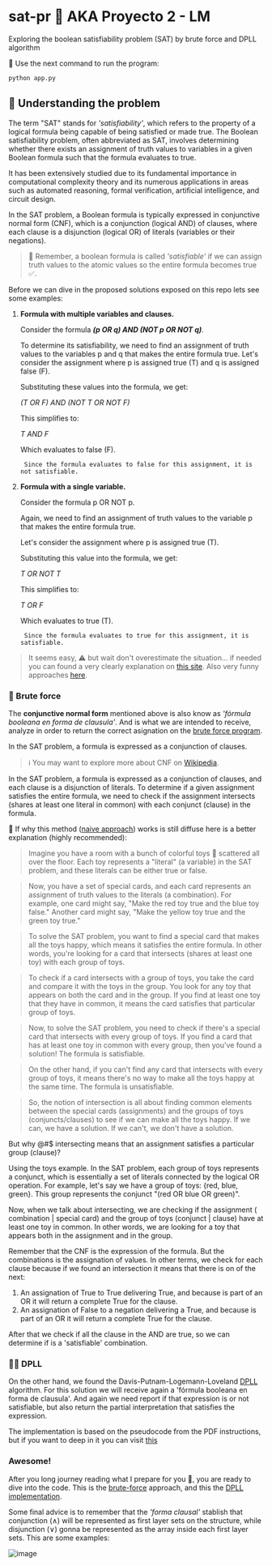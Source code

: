 # sat-pr 👾 AKA Proyecto 2 - LM

Exploring the boolean satisfiability problem (SAT) by brute force and DPLL algorithm

🚀 Use the next command to run the program:
```bash
python app.py
```

## 🧐 Understanding the problem

The term "SAT" stands for *'satisfiability'*, which refers to the property of a logical formula being capable of being satisfied or made true. The Boolean satisfiability problem, often abbreviated as SAT, involves determining whether there exists an assignment of truth values to variables in a given Boolean formula such that the formula evaluates to true. 

It has been extensively studied due to its fundamental importance in computational complexity theory and its numerous applications in areas such as automated reasoning, formal verification, artificial intelligence, and circuit design.

In the SAT problem, a Boolean formula is typically expressed in conjunctive normal form (CNF), which is a conjunction (logical AND) of clauses, where each clause is a disjunction (logical OR) of literals (variables or their negations).

> 🧠 Remember, a boolean formula is called *'satisfiable'* if we can assign truth values to the atomic values so the entire formula becomes true ✅.

Before we can dive in the proposed solutions exposed on this repo lets see some examples:

1. **Formula with multiple variables and clauses.**

    Consider the formula ***(p OR q) AND (NOT p OR NOT q)***.
    
    To determine its satisfiability, we need to find an assignment of truth values to the variables p and q that makes the entire formula true. Let's consider the assignment where p is assigned true (T) and q is assigned false (F).

    Substituting these values into the formula, we get:
    
    *(T OR F) AND (NOT T OR NOT F)*

    This simplifies to:

    *T AND F*

    Which evaluates to false (F).

        Since the formula evaluates to false for this assignment, it is not satisfiable.

2. **Formula with a single variable.**

    Consider the formula p OR NOT p. 
    
    Again, we need to find an assignment of truth values to the variable p that makes the entire formula true.

    Let's consider the assignment where p is assigned true (T).

    Substituting this value into the formula, we get:

    *T OR NOT T*

    This simplifies to:

    *T OR F*

    Which evaluates to true (T).

        Since the formula evaluates to true for this assignment, it is satisfiable.

> It seems easy, ⚠️ but wait don't overestimate the situation... if needed you can found a very clearly explanation on [this site](https://davefernig.com/2018/05/07/solving-sat-in-python/). Also very funny approaches [here](https://math.stackexchange.com/questions/86210/what-is-the-3-sat-problem).

### 🦾 Brute force

The **conjunctive normal form** mentioned above is also know as *'fórmula booleana en forma de clausula'*. And is what we are intended to receive, analyze in order to return the correct asignation on the [brute force program](./brute-force/).  

In the SAT problem, a formula is expressed as a conjunction of clauses.

> ℹ️ You may want to explore more about CNF on [Wikipedia](https://es.wikipedia.org/wiki/Forma_normal_conjuntiva).

In the SAT problem, a formula is expressed as a conjunction of clauses, and each clause is a disjunction of literals. To determine if a given assignment satisfies the entire formula, we need to check if the assignment intersects (shares at least one literal in common) with each conjunct (clause) in the formula.

🛑 If why this method ([naive approach](https://www.cs.rice.edu/~vardi/comp409/lec9.pdf)) works is still diffuse here is a better explanation (highly recommended):

> Imagine you have a room with a bunch of colorful toys 🧸 scattered all over the floor. Each toy represents a "literal" (a variable) in the SAT problem, and these literals can be either true or false.

> Now, you have a set of special cards, and each card represents an assignment of truth values to the literals (a combination). For example, one card might say, "Make the red toy true and the blue toy false." Another card might say, "Make the yellow toy true and the green toy true."

> To solve the SAT problem, you want to find a special card that makes all the toys happy, which means it satisfies the entire formula. In other words, you're looking for a card that intersects (shares at least one toy) with each group of toys.

> To check if a card intersects with a group of toys, you take the card and compare it with the toys in the group. You look for any toy that appears on both the card and in the group. If you find at least one toy that they have in common, it means the card satisfies that particular group of toys.

> Now, to solve the SAT problem, you need to check if there's a special card that intersects with every group of toys. If you find a card that has at least one toy in common with every group, then you've found a solution! The formula is satisfiable.

> On the other hand, if you can't find any card that intersects with every group of toys, it means there's no way to make all the toys happy at the same time. The formula is unsatisfiable.

> So, the notion of intersection is all about finding common elements between the special cards (assignments) and the groups of toys (conjuncts/clauses) to see if we can make all the toys happy. If we can, we have a solution. If we can't, we don't have a solution.

But why @#$ intersecting means that an assignment satisfies a particular group (clause)? 

Using the toys example. In the SAT problem, each group of toys represents a conjunct, which is essentially a set of literals connected by the logical OR operation. For example, let's say we have a group of toys: {red, blue, green}. This group represents the conjunct "(red OR blue OR green)".

Now, when we talk about intersecting, we are checking if the assignment ( combination | special card) and the group of toys (conjunct | clause) have at least one toy in common. In other words, we are looking for a toy that appears both in the assignment and in the group.

Remember that the CNF is the expression of the formula. But the combinations is the assignation of values. In other terms, we check for each clause because if we found an intersection it means that there is on of the next:

1. An assignation of True to True delivering True, and because is part of an OR it will return a complete True for the clause.
2. An assignation of False to a negation delivering a True, and because is part of an OR it will return a complete True for the clause.

After that we check if all the clause in the AND are true, so we can determine if is a 'satisfiable' combination.

### 👩‍💻 DPLL

On the other hand, we found the Davis-Putnam-Logemann-Loveland [DPLL](https://en.wikipedia.org/wiki/DPLL_algorithm) algorithm. For this solution we will receive again a 'fórmula booleana en forma de clausula'. And again we need report if that expression is or not satisfiable, but also return the partial interpretation that satisfies the expression.

The implementation is based on the pseudocode from the PDF instructions, but if you want to deep in it you can visit [this](https://math.stackexchange.com/questions/96080/in-satisfiability-what-is-the-difference-between-the-empty-clause-and-the-empty/96097#96097)

### Awesome!

After you long journey reading what I prepare for you 🤗, you are ready to dive into the code. This is the [brute-force](./brute.py) approach, and this the [DPLL implementation](./dpll.py). 

Some final advice is to remember that the *'forma clausal'* stablish that conjunction (∧) will be represented as first layer sets on the structure, while disjunction (∨) gonna be represented as the array inside each first layer sets. This are some examples:

![image](https://github.com/chamale-rac/sat-pr/assets/63200593/86d98ae5-624b-49d2-a6f9-ba598c309682)
